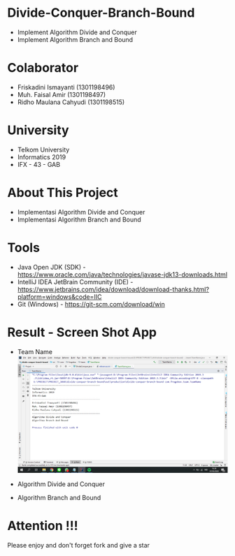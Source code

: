 # Divide-Conquer-Branch-Bound
- Implement Algorithm Divide and Conquer
- Implement Algorithm Branch and Bound

# Colaborator
- Friskadini Ismayanti (1301198496)
- Muh. Faisal Amir  (1301198497)
- Ridho Maulana Cahyudi  (1301198515)

# University
- Telkom University
- Informatics 2019
- IFX - 43 - GAB

# About This Project
- Implementasi Algorithm Divide and Conquer
- Implementasi Algorithm Branch and Bound

# Tools
- Java Open JDK (SDK) - https://www.oracle.com/java/technologies/javase-jdk13-downloads.html
- IntelliJ IDEA JetBrain Community (IDE) - https://www.jetbrains.com/idea/download/download-thanks.html?platform=windows&code=IIC
- Git (Windows) - https://git-scm.com/download/win

# Result - Screen Shot App
- Team Name
![ScreenShoot Apps](docs/image/ss_team_name.png?raw=true)

- Algorithm Divide and Conquer

- Algorithm Branch and Bound


# Attention !!!
Please enjoy and don't forget fork and give a star